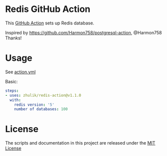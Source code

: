 # Redis GitHub Action

This [GitHub Action](https://github.com/features/actions) sets up Redis database.

Inspired by https://github.com/Harmon758/postgresql-action, @Harmon758 Thanks!

# Usage

See [action.yml](action.yml)

Basic:
```yaml
steps:
- uses: zhulik/redis-action@v1.1.0
  with:
    redis version: '5'
    number of databases: 100
```

# License

The scripts and documentation in this project are released under the [MIT License](LICENSE)
